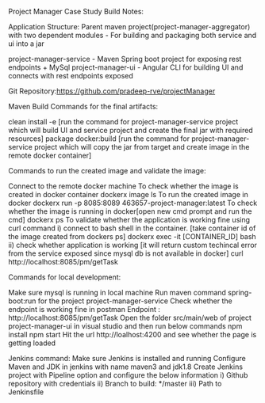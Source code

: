Project Manager Case Study Build Notes:

Application Structure: Parent maven project(project-manager-aggregator) with two dependent modules - For building and packaging both service and ui into a jar

project-manager-service - Maven Spring boot project for exposing rest endpoints + MySql
project-manager-ui - Angular CLI for building UI and connects with rest endpoints exposed

Git Repository:https://github.com/pradeep-rve/projectManager

Maven Build Commands for the final artifacts:

clean install -e	[run the command for project-manager-service project which will build UI and service project and create the final jar with required resources]
package docker:build	[run the command for project-manager-service project which will copy the jar from target and create image in the remote docker container]

Commands to run the created image and validate the image:

Connect to the remote docker machine
To check whether the image is created in docker container dockerx image ls
To run the created image in docker dockerx run -p 8085:8089 463657-project-manager:latest
To check whether the image is running in docker[open new cmd prompt and run the cmd] dockerx ps
To validate whether the application is working fine using curl command 
i) connect to bash shell in the container. [take container id of the image created from dockers ps] 
     dockerx exec -it [CONTAINER_ID] bash 
ii) check whether application is working [it will return custom techincal error from the service exposed since mysql db is not available in docker] 
    curl  http://localhost:8085/pm/getTask

Commands for local development:

Make sure mysql is running in local machine
Run maven command spring-boot:run for the project project-manager-service
Check whether the endpoint is working fine in postman Endpoint : http://localhost:8085/pm/getTask
Open the folder src/main/web of project project-manager-ui in visual studio and then run below commands npm install npm start
Hit the url http://loalhost:4200 and see whether the page is getting loaded

Jenkins command:
Make sure Jenkins is installed and running
Configure Maven and JDK in jenkins with name maven3 and jdk1.8
Create Jenkins project with Pipeline option and configure the below information 
i)   Github repository with credentials 
ii)  Branch to build: */master 
iii) Path to Jenkinsfile